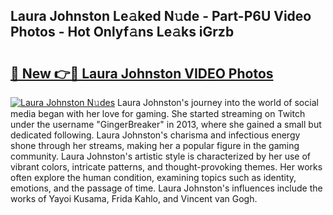 ## Laura Johnston Le𝚊ked N𝚞de - Part-P6U Video Photos - Hot Onlyf𝚊ns Le𝚊ks iGrzb

# <h2><a href="http://ab40166.deff.icu/?id=Laura+Johnston">🔗 New 👉🔴 Laura Johnston VIDEO Photos</a></h2>

[![Laura Johnston N𝚞des](https://i.imgur.com/rIISA9y.gif)](http://ab40166.deff.icu/?id=Laura+Johnston)
Laura Johnston's journey into the world of social media began with her love for gaming. She started streaming on Twitch under the username "GingerBreaker" in 2013, where she gained a small but dedicated following. Laura Johnston's charisma and infectious energy shone through her streams, making her a popular figure in the gaming community. Laura Johnston's artistic style is characterized by her use of vibrant colors, intricate patterns, and thought-provoking themes. Her works often explore the human condition, examining topics such as identity, emotions, and the passage of time. Laura Johnston's influences include the works of Yayoi Kusama, Frida Kahlo, and Vincent van Gogh.
